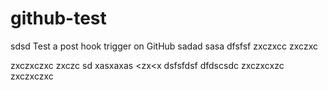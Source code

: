 github-test
===========
sdsd
Test a post hook trigger on GitHub
sadad
sasa
dfsfsf
zxczxcc
zxczxc

zxczxczxc
zxczc
sd
xasxaxas
<zx<x
dsfsfdsf
dfdscsdc
zxczxcxzc
zxczxczxc
